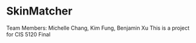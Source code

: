 # SkinMatcher
Team Members: Michelle Chang, Kim Fung, Benjamin Xu
This is a project for CIS 5120 Final


